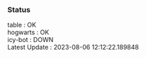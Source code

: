### Status


table : OK  
hogwarts : OK  
icy-bot : DOWN  
Latest Update : 2023-08-06 12:12:22.189848
